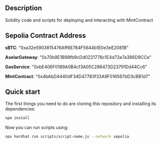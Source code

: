 ## Description

Solidity code and scripts for deploying and interacting with MintContract

## Sepolia Contract Address

**sBTC**: "0xa32e5903815476Aff6E784F5644b1E0e3eE2081B"

**AxelarGateway**: "0x70b9E1B98fb9cDd0221778c1E4d72e7a386D9CCe"

**GasService**: "0xbE406F0189A0B4cf3A05C286473D23791Dd44Cc6"

**MintContract**: "0x4bAbD4440dF34D47783f33A9F016567bD3cBB1d7"

## Quick start

The first things you need to do are cloning this repository and installing its
dependencies:

```sh
npm install
```

Now you can run scripts using:

```sh
npx hardhat run scripts/script-name.js --network sepolia
```
